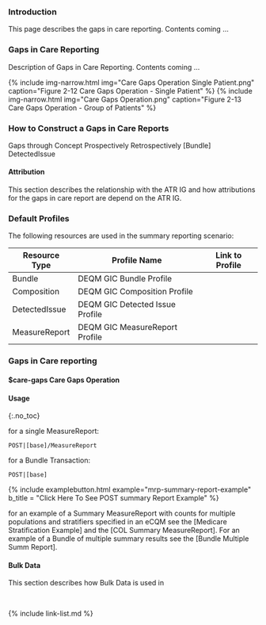 
### Introduction

This page describes the gaps in care reporting. Contents coming ...

### Gaps in Care Reporting

Description of Gaps in Care Reporting. Contents coming ...

{% include img-narrow.html img="Care Gaps Operation Single Patient.png" caption="Figure 2-12 Care Gaps Operation - Single Patient" %}
{% include img-narrow.html img="Care Gaps Operation.png" caption="Figure 2-13 Care Gaps Operation - Group of Patients" %}

### How to Construct a Gaps in Care Reports
Gaps through Concept
Prospectively
Retrospectively
[Bundle]
DetectedIssue

#### Attribution
This section describes the relationship with the ATR IG and how attributions for the gaps in care report are depend on the ATR IG.

### Default Profiles

The following resources are used in the summary reporting scenario:

|Resource Type|Profile Name|Link to Profile|
|---|---|---|
|Bundle|DEQM GIC Bundle Profile||
|Composition|DEQM GIC Composition Profile||
|DetectedIssue|DEQM GIC Detected Issue Profile||
|MeasureReport|DEQM GIC MeasureReport Profile||

### Gaps in Care reporting

#### $care-gaps Care Gaps Operation

#### Usage
{:.no_toc}

for a single MeasureReport:

`POST|[base]/MeasureReport`

for a Bundle Transaction:

`POST|[base]`

{% include examplebutton.html example="mrp-summary-report-example" b_title = "Click Here To See POST summary Report Example" %}

for an example of a Summary MeasureReport with counts for multiple populations and stratifiers specified in an eCQM see the [Medicare Stratification Example] and the  [COL Summary MeasureReport].  For an example of a Bundle of multiple summary results see the [Bundle Multiple Summ Report].

#### Bulk Data
This section describes how Bulk Data is used in

<br />

{% include link-list.md %}
